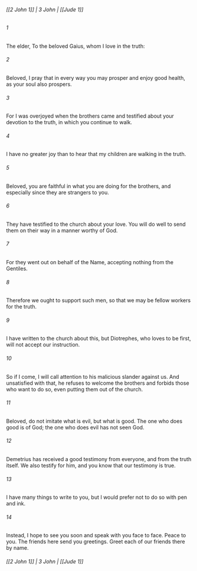 ###### [[2 John 1]] | 3 John | [[Jude 1]]

###### 1
The elder, To the beloved Gaius, whom I love in the truth:
###### 2
Beloved, I pray that in every way you may prosper and enjoy good health, as your soul also prospers.
###### 3
For I was overjoyed when the brothers came and testified about your devotion to the truth, in which you continue to walk.
###### 4
I have no greater joy than to hear that my children are walking in the truth.
###### 5
Beloved, you are faithful in what you are doing for the brothers, and especially since they are strangers to you.
###### 6
They have testified to the church about your love. You will do well to send them on their way in a manner worthy of God.
###### 7
For they went out on behalf of the Name, accepting nothing from the Gentiles.
###### 8
Therefore we ought to support such men, so that we may be fellow workers for the truth.
###### 9
I have written to the church about this, but Diotrephes, who loves to be first, will not accept our instruction.
###### 10
So if I come, I will call attention to his malicious slander against us. And unsatisfied with that, he refuses to welcome the brothers and forbids those who want to do so, even putting them out of the church.
###### 11
Beloved, do not imitate what is evil, but what is good. The one who does good is of God; the one who does evil has not seen God.
###### 12
Demetrius has received a good testimony from everyone, and from the truth itself. We also testify for him, and you know that our testimony is true.
###### 13
I have many things to write to you, but I would prefer not to do so with pen and ink.
###### 14
Instead, I hope to see you soon and speak with you face to face. Peace to you. The friends here send you greetings. Greet each of our friends there by name.

###### [[2 John 1]] | 3 John | [[Jude 1]]
